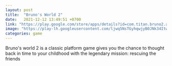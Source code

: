 ```yaml
---
layout: post
title:  "Bruno's World 2"
date:   2021-12-12 13:49:51 +0700
link: "https://play.google.com/store/apps/details?id=com.titan.bruno2.adventure.world"
image: "https://play-lh.googleusercontent.com/ljwq5NsTGyhqwjyB0JNk34Itw2DD9bmM0p2pzX00obmHv9_dMt1YCAYuH-lA7bDx7aPr=w1440-h620-rw"
categories: game
---
```


Bruno's world 2 is a classic platform game gives you the chance to thought back in time to your childhood with the legendary mission: rescuing the friends

